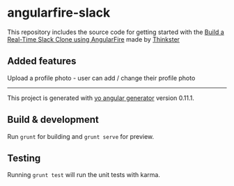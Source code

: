 # angularfire-slack

This repository includes the source code for getting started with the [Build a Real-Time Slack Clone using AngularFire](https://thinkster.io/tutorials/angularfire-realtime-slack-clone)
made by [Thinkster](https://thinkster.io)

## Added features

Upload a profile photo - user can add / change their profile photo

***

This project is generated with [yo angular generator](https://github.com/yeoman/generator-angular)
version 0.11.1.

## Build & development

Run `grunt` for building and `grunt serve` for preview.

## Testing

Running `grunt test` will run the unit tests with karma.
